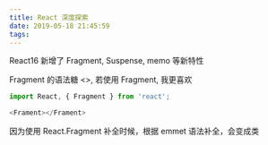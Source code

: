 ```yaml
---
title: React 深度探索
date: 2019-05-18 21:45:59
tags:
---
```


React16 新增了 Fragment, Suspense, memo 等新特性

Fragment 的语法糖 <>, 若使用 Fragment, 我更喜欢
```js
import React, { Fragment } from 'react';

<Frament></Frament>
```

因为使用 React.Fragment 补全时候，根据 emmet 语法补全，会变成类